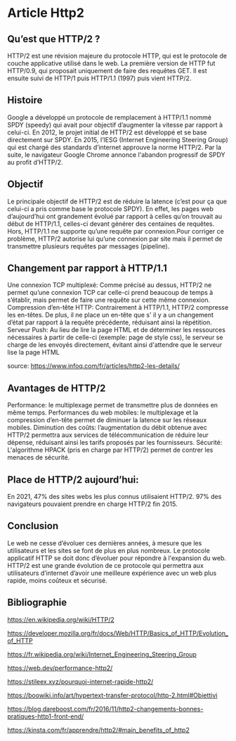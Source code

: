 # Article Http2

## Qu’est que HTTP/2 ?

HTTP/2 est une révision majeure du protocole HTTP, qui est le protocole de couche applicative utilisé dans le web. La première version de HTTP fut HTTP/0.9, qui proposait uniquement de faire des requêtes GET. Il est ensuite suivi de HTTP/1 puis HTTP/1.1 (1997) puis vient HTTP/2.

## Histoire

Google a développé un protocole de remplacement à HTTP/1.1 nommé SPDY (speedy) qui avait pour objectif d’augmenter la vitesse par rapport à celui-ci. En 2012, le projet initial de HTTP/2 est développé et se base directement sur SPDY.  En 2015, l’IESG (Internet Engineering Steering Group) qui est chargé des standards d’internet approuve la norme HTTP/2. Par la suite, le navigateur Google Chrome annonce l'abandon progressif de SPDY au profit d’HTTP/2.

## Objectif


Le principale objectif de HTTP/2 est de réduire la latence (c’est pour ça que celui-ci a pris comme base le protocole SPDY). En effet, les pages web d’aujourd’hui ont grandement évolué par rapport à celles qu’on trouvait au début de HTTP/1.1, celles-ci devant générer des centaines de requêtes. Hors, HTTP/1.1 ne supporte qu’une requête par connexion.Pour corriger ce problème, HTTP/2 autorise lui qu’une connexion par site mais il permet de transmettre plusieurs requêtes par messages (pipeline). 


## Changement par rapport à HTTP/1.1

Une connexion TCP multiplexé: Comme précisé au dessus, HTTP/2 ne permet qu’une connexion TCP car celle-ci prend beaucoup de temps à s’établir, mais permet de faire une requête sur cette même connexion.
Compression d’en-tête HTTP: Contrairement à HTTP/1.1, HTTP/2 compresse les en-têtes. De plus, il ne place un en-tête que s' il y a un changement d’état par rapport à la requête précédente, réduisant ainsi la répétition.
Serveur Push: Au lieu de lire la page HTML et de déterminer les ressources nécessaires à partir de celle-ci (exemple: page de style css), le serveur se charge de les envoyés directement, évitant ainsi d'attendre que le serveur lise la page HTML

source: https://www.infoq.com/fr/articles/http2-les-details/


## Avantages de HTTP/2

Performance: le multiplexage permet de transmettre plus de données en même temps.
Performances du web mobiles: le multiplexage et la compression d’en-tête permet de diminuer la latence sur les réseaux mobiles.
Diminution des coûts: l’augmentation du débit obtenue avec HTTP/2 permettra aux services de télécommunication de réduire leur dépense, réduisant ainsi les tarifs proposés par les fournisseurs.
Sécurité: L'algorithme HPACK (pris en charge par HTTP/2) permet de contrer les menaces de sécurité.

## Place de HTTP/2 aujourd’hui:
En 2021, 47% des sites webs les plus connus utilisaient HTTP/2. 97% des navigateurs pouvaient prendre en charge HTTP/2 fin 2015.

## Conclusion
Le web ne cesse d’évoluer ces dernières années, à mesure que les utilisateurs et les sites se font de plus en plus nombreux. Le protocole applicatif HTTP se doit donc d’évoluer pour répondre à l'expansion du web. HTTP/2 est une grande évolution de ce protocole qui permettra aux utilisateurs d’internet d’avoir une meilleure expérience avec un web plus rapide, moins coûteux et sécurisé. 






## Bibliographie

https://en.wikipedia.org/wiki/HTTP/2

https://developer.mozilla.org/fr/docs/Web/HTTP/Basics_of_HTTP/Evolution_of_HTTP

https://fr.wikipedia.org/wiki/Internet_Engineering_Steering_Group

https://web.dev/performance-http2/

https://stileex.xyz/pourquoi-internet-rapide-http2/

https://boowiki.info/art/hypertext-transfer-protocol/http-2.html#Obiettivi

https://blog.dareboost.com/fr/2016/11/http2-changements-bonnes-pratiques-http1-front-end/

https://kinsta.com/fr/apprendre/http2/#main_benefits_of_http2
